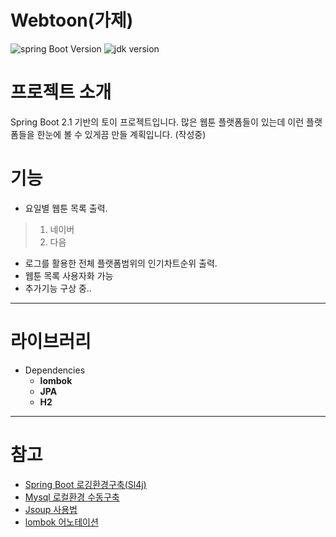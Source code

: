 # Webtoon(가제)
![spring Boot Version](https://img.shields.io/badge/SpringBoot-2.1.0%20RELEASE-green.svg)
![jdk version](https://img.shields.io/badge/jdk-8-red.svg)

# 프로젝트 소개
Spring Boot 2.1 기반의 토이 프로젝트입니다. 많은 웹툰 플랫폼들이 있는데 이런 플랫폼들을 한눈에 볼 수 있게끔 만들 계획입니다.
(작성중)
# 기능
- 요일별 웹툰 목록 출력.
> 1. 네이버
> 1. 다음
- 로그를 활용한 전체 플랫폼범위의 인기차트순위 출력.
- 웹툰 목록 사용자화 가능
- 추가기능 구상 중..
---

# 라이브러리
- Dependencies
    - **lombok**
    - **JPA**
    - **H2**
---


# 참고
- [Spring Boot 로깅환경구축(Sl4j)](https://blog.perfectacle.com/2018/07/22/spring-boot-2-log/)
- [Mysql 로컬환경 수동구축](https://moon9342.github.io/mysql-5.7-archive-setting)
- [Jsoup 사용법](http://jobc.tistory.com/78)
- [lombok 어노테이션](http://partnerjun.tistory.com/54)
